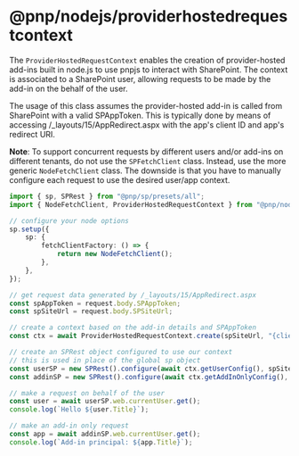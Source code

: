 # @pnp/nodejs/providerhostedrequestcontext

The `ProviderHostedRequestContext` enables the creation of provider-hosted add-ins built in node.js to use pnpjs to interact with SharePoint. The context is associated to a SharePoint user, allowing requests to be made by the add-in on the behalf of the user.

The usage of this class assumes the provider-hosted add-in is called from SharePoint with a valid SPAppToken. This is typically done by means of accessing /_layouts/15/AppRedirect.aspx with the app's client ID and app's redirect URI.

**Note**: To support concurrent requests by different users and/or add-ins on different tenants, do not use the `SPFetchClient` class. Instead, use the more generic `NodeFetchClient` class. The downside is that you have to manually configure each request to use the desired user/app context.

```TypeScript
import { sp, SPRest } from "@pnp/sp/presets/all";
import { NodeFetchClient, ProviderHostedRequestContext } from "@pnp/nodejs";

// configure your node options
sp.setup({
    sp: {
        fetchClientFactory: () => {
            return new NodeFetchClient();
        },
    },
});

// get request data generated by /_layouts/15/AppRedirect.aspx
const spAppToken = request.body.SPAppToken;
const spSiteUrl = request.body.SPSiteUrl;

// create a context based on the add-in details and SPAppToken
const ctx = await ProviderHostedRequestContext.create(spSiteUrl, "{client id}", "{client secret}", spAppToken);

// create an SPRest object configured to use our context
// this is used in place of the global sp object
const userSP = new SPRest().configure(await ctx.getUserConfig(), spSiteUrl);
const addinSP = new SPRest().configure(await ctx.getAddInOnlyConfig(), spSiteUrl);

// make a request on behalf of the user
const user = await userSP.web.currentUser.get();
console.log(`Hello ${user.Title}`);

// make an add-in only request
const app = await addinSP.web.currentUser.get();
console.log(`Add-in principal: ${app.Title}`);
```
